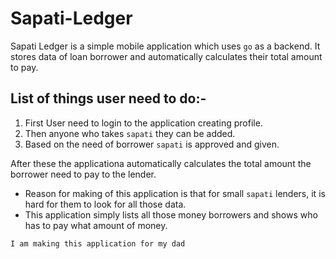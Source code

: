 # Sapati-Ledger
Sapati Ledger is a simple mobile application which uses `go` as a backend.
It stores data of loan borrower and automatically calculates their total amount to pay.

## List of things user need to do:-
1. First User need to login to the application creating profile.
2. Then anyone who takes `sapati` they can be added.
3. Based on the need of borrower `sapati` is approved and given.

After these the applicationa automatically calculates the total amount the borrower need to pay to the lender.
- Reason for making of this application is that for small `sapati` lenders, it is hard for them to look for all those data.
- This application simply lists all those money borrowers and shows who has to pay what amount of money.

`I am making this application for my dad`
